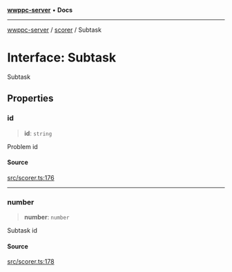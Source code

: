 [**wwppc-server**](../../README.md) • **Docs**

***

[wwppc-server](../../modules.md) / [scorer](../README.md) / Subtask

# Interface: Subtask

Subtask

## Properties

### id

> **id**: `string`

Problem id

#### Source

[src/scorer.ts:176](https://github.com/WWPPC/WWPPC-server/blob/ad5cd9fce3d5cf381927c08c4923fceefb2a5362/src/scorer.ts#L176)

***

### number

> **number**: `number`

Subtask id

#### Source

[src/scorer.ts:178](https://github.com/WWPPC/WWPPC-server/blob/ad5cd9fce3d5cf381927c08c4923fceefb2a5362/src/scorer.ts#L178)
